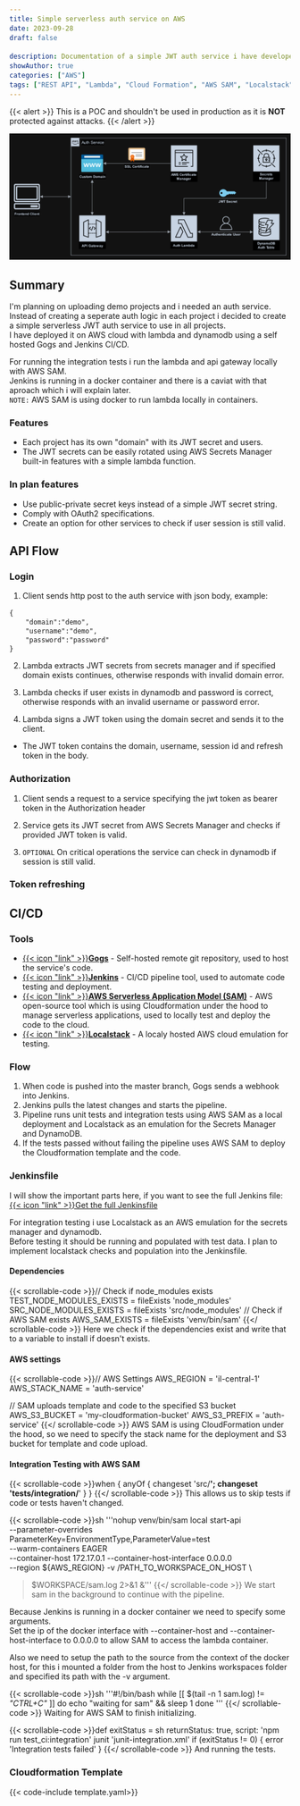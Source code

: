 ```yaml
---
title: Simple serverless auth service on AWS
date: 2023-09-28
draft: false

description: Documentation of a simple JWT auth service i have developed on AWS
showAuthor: true
categories: ["AWS"]
tags: ["REST API", "Lambda", "Cloud Formation", "AWS SAM", "Localstack"]
---
```


{{< alert >}}
This is a POC and shouldn't be used in production as it is **NOT** protected against attacks.
{{< /alert >}}

![Service Diagram](diagram.png)

## Summary

I'm planning on uploading demo projects and i needed an auth service.  
Instead of creating a seperate auth logic in each project i decided to create a simple serverless JWT auth service to use in all projects.  
I have deployed it on AWS cloud with lambda and dynamodb using a self hosted Gogs and Jenkins CI/CD.

For running the integration tests i run the lambda and api gateway locally with AWS SAM.  
Jenkins is running in a docker container and there is a caviat with that aproach which i will explain later.  
`NOTE:` AWS SAM is using docker to run lambda locally in containers.

### Features

-   Each project has its own "domain" with its JWT secret and users.
-   The JWT secrets can be easily rotated using AWS Secrets Manager built-in features with a simple lambda function.

### In plan features

-   Use public-private secret keys instead of a simple JWT secret string.
-   Comply with OAuth2 specifications.
-   Create an option for other services to check if user session is still valid.

## API Flow

### Login

1. Client sends http post to the auth service with json body, example:

```
{
    "domain":"demo",
    "username":"demo",
    "password":"password"
}
```

2. Lambda extracts JWT secrets from secrets manager and if specified domain exists continues, otherwise responds with invalid domain error.

3. Lambda checks if user exists in dynamodb and password is correct, otherwise responds with an invalid username or password error.

4. Lambda signs a JWT token using the domain secret and sends it to the client.

-   The JWT token contains the domain, username, session id and refresh token in the body.

### Authorization

1. Client sends a request to a service specifying the jwt token as bearer token in the Authorization header

2. Service gets its JWT secret from AWS Secrets Manager and checks if provided JWT token is valid.

3. `OPTIONAL` On critical operations the service can check in dynamodb if session is still valid.

### Token refreshing

## CI/CD

### Tools

-   [{{< icon "link" >}}**Gogs**](https://gogs.io/) - Self-hosted remote git repository, used to host the service's code.
-   [{{< icon "link" >}}**Jenkins**](https://www.jenkins.io/) - CI/CD pipeline tool, used to automate code testing and deployment.
-   [{{< icon "link" >}}**AWS Serverless Application Model (SAM)**](https://aws.amazon.com/serverless/sam/) - AWS open-source tool which is using Cloudformation under the hood to manage serverless applications, used to locally test and deploy the code to the cloud.
-   [{{< icon "link" >}}**Localstack**](https://localstack.cloud/) - A localy hosted AWS cloud emulation for testing.

### Flow

1. When code is pushed into the master branch, Gogs sends a webhook into Jenkins.
2. Jenkins pulls the latest changes and starts the pipeline.
3. Pipeline runs unit tests and integration tests using AWS SAM as a local deployment and Localstack as an emulation for the Secrets Manager and DynamoDB.
4. If the tests passed without failing the pipeline uses AWS SAM to deploy the Cloudformation template and the code.

### Jenkinsfile
I will show the important parts here, if you want to see the full Jenkins file:  
[{{< icon "link" >}}Get the full Jenkinsfile](Jenkinsfile)

For integration testing i use Localstack as an AWS emulation for the secrets manager and dynamodb.  
Before testing it should be running and populated with test data. I plan to implement localstack checks and population into the Jenkinsfile.

#### Dependencies
{{< scrollable-code >}}// Check if node_modules exists
TEST_NODE_MODULES_EXISTS = fileExists 'node_modules'
SRC_NODE_MODULES_EXISTS = fileExists 'src/node_modules'
// Check if AWS SAM exists
AWS_SAM_EXISTS = fileExists 'venv/bin/sam'
{{</ scrollable-code >}}
Here we check if the dependencies exist and write that to a variable to install if doesn't exists.

#### AWS settings
{{< scrollable-code >}}// AWS Settings
AWS_REGION = 'il-central-1'
AWS_STACK_NAME = 'auth-service'

// SAM uploads template and code to the specified S3 bucket
AWS_S3_BUCKET = 'my-cloudformation-bucket'
AWS_S3_PREFIX = 'auth-service'
{{</ scrollable-code >}}
AWS SAM is using CloudFormation under the hood, so we need to specify the stack name for the deployment and S3 bucket for template and code upload.

#### Integration Testing with AWS SAM
{{< scrollable-code >}}when {
    anyOf {
        changeset 'src/**';
        changeset 'tests/integration/**'
    }
}
{{</ scrollable-code >}}
This allows us to skip tests if code or tests haven't changed.

{{< scrollable-code >}}sh '''nohup venv/bin/sam local start-api \
--parameter-overrides ParameterKey=EnvironmentType,ParameterValue=test \
--warm-containers EAGER \
--container-host 172.17.0.1 --container-host-interface 0.0.0.0 \
--region ${AWS_REGION} -v /PATH_TO_WORKSPACE_ON_HOST \
> $WORKSPACE/sam.log 2>&1 &'''
{{</ scrollable-code >}}
We start sam in the background to continue with the pipeline.

Because Jenkins is running in a docker container we need to specify some arguments.  
Set the ip of the docker interface with --container-host and --container-host-interface to 0.0.0.0 to allow SAM to access the lambda container.

Also we need to setup the path to the source from the context of the docker host, for this i mounted a folder from the host to Jenkins workspaces folder and specified its path with the -v argument.

{{< scrollable-code >}}sh '''#!/bin/bash
    while [[ $(tail -n 1 sam.log) != *"CTRL+C"* ]]
        do echo "waiting for sam" && sleep 1
    done
'''
{{</ scrollable-code >}}
Waiting for AWS SAM to finish initializing.

{{< scrollable-code >}}def exitStatus =
    sh returnStatus: true, script: 'npm run test_ci:integration'
junit 'junit-integration.xml'
if (exitStatus != 0) {
    error 'Integration tests failed'
}
{{</ scrollable-code >}}
And running the tests.

### Cloudformation Template
{{< code-include template.yaml>}}